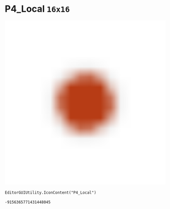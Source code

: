 # P4_Local `16x16`
<img src="/img/P4_Local.png" width=512 height=512>

``` CSharp
EditorGUIUtility.IconContent("P4_Local")
```
```
-9156365771431448045
```
